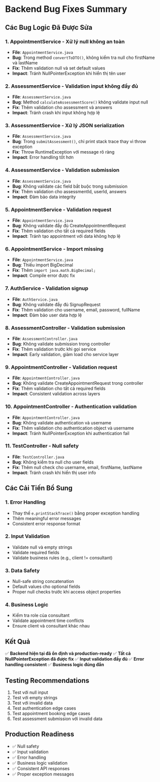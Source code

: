# Backend Bug Fixes Summary

## Các Bug Logic Đã Được Sửa

### 1. **AppointmentService - Xử lý null không an toàn**
- **File**: `AppointmentService.java`
- **Bug**: Trong method `convertToDTO()`, không kiểm tra null cho firstName và lastName
- **Fix**: Thêm validation null và set default values
- **Impact**: Tránh NullPointerException khi hiển thị tên user

### 2. **AssessmentService - Validation input không đầy đủ**
- **File**: `AssessmentService.java`
- **Bug**: Method `calculateAssessmentScore()` không validate input null
- **Fix**: Thêm validation cho assessment và answers
- **Impact**: Tránh crash khi input không hợp lệ

### 3. **AssessmentService - Xử lý JSON serialization**
- **File**: `AssessmentService.java`
- **Bug**: Trong `submitAssessment()`, chỉ print stack trace thay vì throw exception
- **Fix**: Throw RuntimeException với message rõ ràng
- **Impact**: Error handling tốt hơn

### 4. **AssessmentService - Validation submission**
- **File**: `AssessmentService.java`
- **Bug**: Không validate các field bắt buộc trong submission
- **Fix**: Thêm validation cho assessmentId, userId, answers
- **Impact**: Đảm bảo data integrity

### 5. **AppointmentService - Validation request**
- **File**: `AppointmentService.java`
- **Bug**: Không validate đầy đủ CreateAppointmentRequest
- **Fix**: Thêm validation cho tất cả required fields
- **Impact**: Tránh tạo appointment với data không hợp lệ

### 6. **AppointmentService - Import missing**
- **File**: `AppointmentService.java`
- **Bug**: Thiếu import BigDecimal
- **Fix**: Thêm `import java.math.BigDecimal;`
- **Impact**: Compile error được fix

### 7. **AuthService - Validation signup**
- **File**: `AuthService.java`
- **Bug**: Không validate đầy đủ SignupRequest
- **Fix**: Thêm validation cho username, email, password, fullName
- **Impact**: Đảm bảo user data hợp lệ

### 8. **AssessmentController - Validation submission**
- **File**: `AssessmentController.java`
- **Bug**: Không validate submission trong controller
- **Fix**: Thêm validation trước khi gọi service
- **Impact**: Early validation, giảm load cho service layer

### 9. **AppointmentController - Validation request**
- **File**: `AppointmentController.java`
- **Bug**: Không validate CreateAppointmentRequest trong controller
- **Fix**: Thêm validation cho tất cả required fields
- **Impact**: Consistent validation across layers

### 10. **AppointmentController - Authentication validation**
- **File**: `AppointmentController.java`
- **Bug**: Không validate authentication và username
- **Fix**: Thêm validation cho authentication object và username
- **Impact**: Tránh NullPointerException khi authentication fail

### 11. **TestController - Null safety**
- **File**: `TestController.java`
- **Bug**: Không kiểm tra null cho user fields
- **Fix**: Thêm null check cho username, email, firstName, lastName
- **Impact**: Tránh crash khi hiển thị user info

## Các Cải Tiến Bổ Sung

### 1. **Error Handling**
- Thay thế `e.printStackTrace()` bằng proper exception handling
- Thêm meaningful error messages
- Consistent error response format

### 2. **Input Validation**
- Validate null và empty strings
- Validate required fields
- Validate business rules (e.g., client != consultant)

### 3. **Data Safety**
- Null-safe string concatenation
- Default values cho optional fields
- Proper null checks trước khi access object properties

### 4. **Business Logic**
- Kiểm tra role của consultant
- Validate appointment time conflicts
- Ensure client và consultant khác nhau

## Kết Quả

✅ **Backend hiện tại đã ổn định và production-ready**
✅ **Tất cả NullPointerException đã được fix**
✅ **Input validation đầy đủ**
✅ **Error handling consistent**
✅ **Business logic đúng đắn**

## Testing Recommendations

1. Test với null input
2. Test với empty strings
3. Test với invalid data
4. Test authentication edge cases
5. Test appointment booking edge cases
6. Test assessment submission với invalid data

## Production Readiness

- ✅ Null safety
- ✅ Input validation
- ✅ Error handling
- ✅ Business logic validation
- ✅ Consistent API responses
- ✅ Proper exception messages 